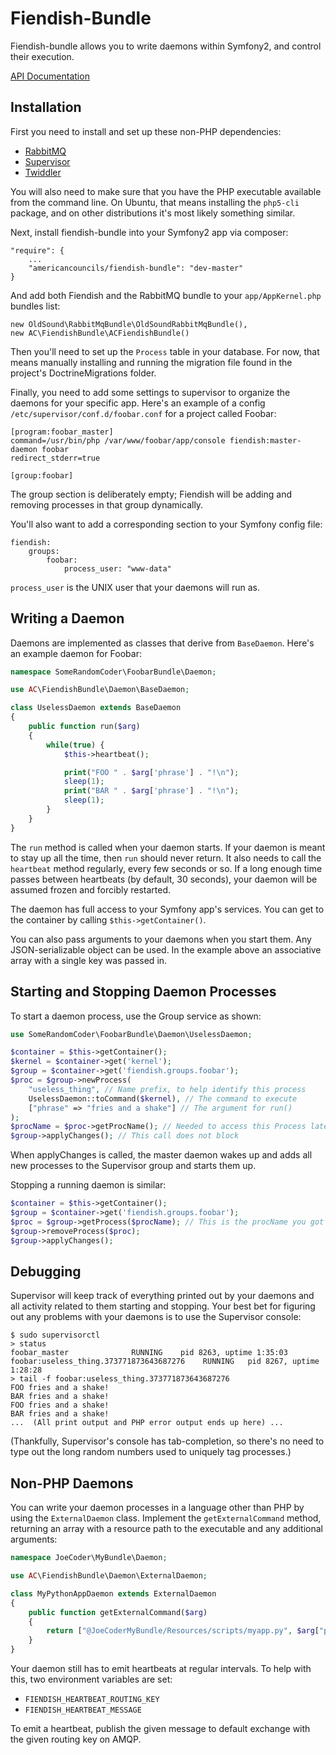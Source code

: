 # Fiendish-Bundle

Fiendish-bundle allows you to write daemons within Symfony2, and control their
execution.

[API Documentation](http://americancouncils.github.com/fiendish-bundle/annotated.html)

## Installation

First you need to install and set up these non-PHP dependencies:
* [RabbitMQ](http://www.rabbitmq.com)
* [Supervisor](http://supervisord.org/)
* [Twiddler](https://github.com/mnaberez/supervisor_twiddler)

You will also need to make sure that you have the PHP executable
available from the command line. On Ubuntu, that means installing
the `php5-cli` package, and on other distributions it's most
likely something similar.

Next, install fiendish-bundle into your Symfony2 app via composer:

    "require": {
        ...
        "americancouncils/fiendish-bundle": "dev-master"
    }

And add both Fiendish and the RabbitMQ bundle to your `app/AppKernel.php`
bundles list:

    new OldSound\RabbitMqBundle\OldSoundRabbitMqBundle(),
    new AC\FiendishBundle\ACFiendishBundle()

Then you'll need to set up the `Process` table in your database. For now,
that means manually installing and running the migration file
found in the project's DoctrineMigrations folder.

Finally, you need to add some settings to supervisor to organize
the daemons for your specific app. Here's an example of a config
`/etc/supervisor/conf.d/foobar.conf` for a project called Foobar:

    [program:foobar_master]
    command=/usr/bin/php /var/www/foobar/app/console fiendish:master-daemon foobar
    redirect_stderr=true

    [group:foobar]

The group section is deliberately empty; Fiendish will
be adding and removing processes in that group dynamically.

You'll also want to add a corresponding section to your Symfony
config file:

    fiendish:
        groups:
            foobar:
                process_user: "www-data"

`process_user` is the UNIX user that your daemons will run as.

## Writing a Daemon

Daemons are implemented as classes that derive from `BaseDaemon`.
Here's an example daemon for Foobar:

```php
namespace SomeRandomCoder\FoobarBundle\Daemon;

use AC\FiendishBundle\Daemon\BaseDaemon;

class UselessDaemon extends BaseDaemon
{
    public function run($arg)
    {
        while(true) {
            $this->heartbeat();

            print("FOO " . $arg['phrase'] . "!\n");
            sleep(1);
            print("BAR " . $arg['phrase'] . "!\n");
            sleep(1);
        }
    }
}
```

The `run` method is called when your daemon starts. If your daemon is
meant to stay up all the time, then `run` should never return. It also needs
to call the `heartbeat` method regularly, every few seconds or so. If a long
enough time passes between heartbeats (by default, 30 seconds), your daemon
will be assumed frozen and forcibly restarted.

The daemon has full access to your Symfony app's services. You can get
to the container by calling `$this->getContainer()`.

You can also pass arguments to your daemons when you start them. Any
JSON-serializable object can be used. In the example above an associative
array with a single key was passed in.

## Starting and Stopping Daemon Processes

To start a daemon process, use the Group service as shown:

```php
use SomeRandomCoder\FoobarBundle\Daemon\UselessDaemon;

$container = $this->getContainer();
$kernel = $container->get('kernel');
$group = $container->get('fiendish.groups.foobar');
$proc = $group->newProcess(
    "useless_thing", // Name prefix, to help identify this process
    UselessDaemon::toCommand($kernel), // The command to execute
    ["phrase" => "fries and a shake"] // The argument for run()
);
$procName = $proc->getProcName(); // Needed to access this Process later
$group->applyChanges(); // This call does not block
```

When applyChanges is called, the master daemon wakes up and
adds all new processes to the Supervisor group and starts
them up.

Stopping a running daemon is similar:

```php
$container = $this->getContainer();
$group = $container->get('fiendish.groups.foobar');
$proc = $group->getProcess($procName); // This is the procName you got earlier...
$group->removeProcess($proc);
$group->applyChanges();

```

## Debugging

Supervisor will keep track of everything printed out by your daemons
and all activity related to them starting and stopping.
Your best bet for figuring out any problems with your daemons
is to use the Supervisor console:

    $ sudo supervisorctl
    > status
    foobar_master              RUNNING    pid 8263, uptime 1:35:03
    foobar:useless_thing.373771873643687276    RUNNING   pid 8267, uptime 1:28:28
    > tail -f foobar:useless_thing.373771873643687276
    FOO fries and a shake!
    BAR fries and a shake!
    FOO fries and a shake!
    BAR fries and a shake!
    ...  (All print output and PHP error output ends up here) ...

(Thankfully, Supervisor's console has tab-completion, so there's no need
to type out the long random numbers used to uniquely tag processes.)

## Non-PHP Daemons

You can write your daemon processes in a language other than PHP by using the
`ExternalDaemon` class. Implement the `getExternalCommand` method, returning
an array with a resource path to the executable and any additional arguments:

```php
namespace JoeCoder\MyBundle\Daemon;

use AC\FiendishBundle\Daemon\ExternalDaemon;

class MyPythonAppDaemon extends ExternalDaemon
{
    public function getExternalCommand($arg)
    {
        return ["@JoeCoderMyBundle/Resources/scripts/myapp.py", $arg["phrase"]];
    }
}
```

Your daemon still has to emit heartbeats at regular intervals. To help with this,
two environment variables are set:

* `FIENDISH_HEARTBEAT_ROUTING_KEY`
* `FIENDISH_HEARTBEAT_MESSAGE`

To emit a heartbeat, publish the given message to default exchange with the given routing key on AMQP.

